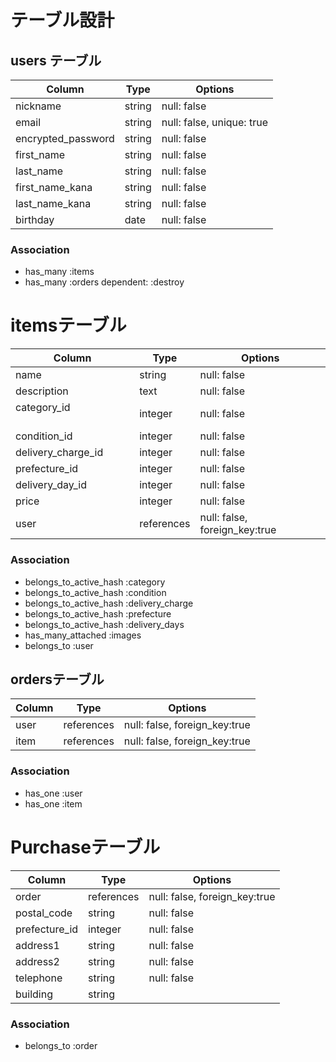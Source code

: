# テーブル設計

## users テーブル

| Column             | Type       | Options                       |
| ------------------ | ---------- | ----------------------------- |
| nickname           | string     | null: false                   |
| email              | string     | null: false, unique: true     |
| encrypted_password | string     | null: false                   |
| first_name         | string     | null: false                   |
| last_name          | string     | null: false                   |
| first_name_kana    | string     | null: false                   |
| last_name_kana     | string     | null: false                   |
| birthday           | date       | null: false                   |

### Association

* has_many :items
* has_many :orders dependent: :destroy

# itemsテーブル

| Column                 | Type        | Options                       |
| ---------------------- | ----------- | ----------------------------- |
| name                   | string      | null: false                   |
| description            | text        | null: false                   |
| category_id  　　　　　　| integer     | null: false                   |
| condition_id           | integer     | null: false                   |
| delivery_charge_id     | integer     | null: false                   |
| prefecture_id          | integer     | null: false                   |
| delivery_day_id       | integer     | null: false                   |
| price                  | integer     | null: false                   |
| user                   | references  | null: false, foreign_key:true |


### Association

* belongs_to_active_hash :category
* belongs_to_active_hash :condition
* belongs_to_active_hash :delivery_charge
* belongs_to_active_hash :prefecture
* belongs_to_active_hash :delivery_days
* has_many_attached :images
* belongs_to :user

## ordersテーブル

| Column  | Type       | Options                       |
| ------- | ---------- | ----------------------------- |
| user    | references | null: false, foreign_key:true |
| item    | references | null: false, foreign_key:true |

### Association

* has_one :user
* has_one :item

# Purchaseテーブル

| Column             | Type       | Options                       |
| ------------------ | ---------- | ----------------------------- |
| order              | references | null: false, foreign_key:true |
| postal_code        | string     | null: false                   |
| prefecture_id      | integer    | null: false                   |
| address1           | string     | null: false                   |
| address2           | string     | null: false                   |
| telephone          | string     | null: false                   |
| building           | string     | 　　　　　　　                   |

### Association

* belongs_to :order